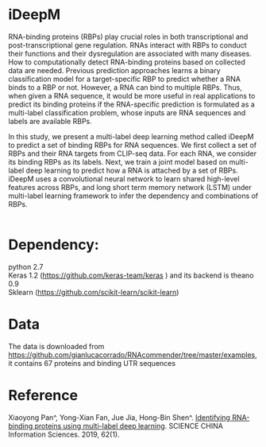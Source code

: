 # iDeepM
RNA-binding proteins (RBPs) play crucial roles in both transcriptional and post-transcriptional gene regulation. RNAs interact with RBPs to conduct their functions and their dysregulation are associated with many diseases. How to computationally detect RNA-binding proteins based on collected data are needed. Previous prediction approaches learns a binary classification model for a target-specific RBP to predict whether a RNA binds to a RBP or not.  However, a RNA can bind to multiple RBPs. Thus, when given a RNA sequence,  it would be more useful in real applications to predict its binding proteins if the RNA-specific prediction is formulated as a multi-label classification problem, whose inputs are RNA sequences and labels are available RBPs. <br>

In this study, we present a multi-label deep learning method called iDeepM to predict a set of binding RBPs for RNA sequences. We first collect a set of RBPs and their RNA targets from CLIP-seq data. For each RNA, we consider its binding RBPs as its labels. Next, we train a joint model based on multi-label deep learning to predict how a RNA is attached by a set of RBPs. iDeepM uses a convolutional neural network to learn shared high-level features across RBPs, and long short term memory network (LSTM) under multi-label learning framework to infer the dependency and combinations of RBPs. <br><br>

# Dependency:
python 2.7 <br>
Keras 1.2 (https://github.com/keras-team/keras ) and its backend is theano 0.9 <br>
Sklearn (https://github.com/scikit-learn/scikit-learn)

# Data
The data is downloaded from https://github.com/gianlucacorrado/RNAcommender/tree/master/examples, it contains 67 proteins and binding UTR sequences

# Reference
Xiaoyong Pan^, Yong-Xian Fan, Jue Jia, Hong-Bin Shen^. <a href="https://link.springer.com/article/10.1007/s11432-018-9558-2">Identifying RNA-binding proteins using multi-label deep learning</a>. SCIENCE CHINA Information Sciences. 2019, 62(1). 
